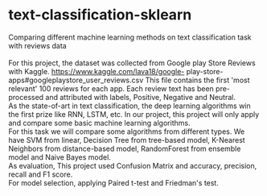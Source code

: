 # text-classification-sklearn
 Comparing different machine learning methods on text classification task with reviews data
<br>
<br>
For this project, the dataset was collected from Google play Store Reviews with Kaggle.<a> https://www.kaggle.com/lava18/google- play-store-apps#googleplaystore_user_reviews.csv</a> This file contains the first 'most relevant' 100 reviews for each app. Each review text has been pre-processed and attributed with labels, Positive, Negative and Neutral.<br>
As the state-of-art in text classification, the deep learning algorithms win the first prize like RNN, LSTM, etc. In our project, this project will only apply and compare some basic machine learning algorithms.<br>
For this task we will compare some algorithms from different types. We have SVM from linear, Decision Tree from tree-based model, K-Nearest Neighbors from distance-based model, RandomForest from ensemble model and Naive Bayes model.<br>
As evaluation, This project used Confusion Matrix and accuracy, precision, recall and F1 score.<br>
For model selection, applying Paired t-test and Friedman's test.

